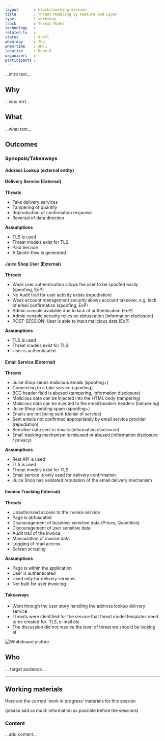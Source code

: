 ```yaml
---
layout       : blocks/working-session
title        : Threat Modeling by Feature and Layer
type         : workshop
track        : Threat Model
technology   :
related-to   :
status       : draft
when-day     : Thu
when-time    : AM-1
location     : Room-6
organizers   :
participants :
---
```


...intro text...

## Why

...why text...

## What

...what text...

## Outcomes

### Synopsis/Takeaways

#### Address Lookup (external entity)



#### Delivery Service (External)

**Threats**

- Fake delivery services
- Tampering of quantity
- Reproduction of confirmation response
- Reversal of data direction

**Assumptions**

- TLS is used
- Threat models exist for TLS
- Paid Service
- A Quote-flow is generated

#### Juice Shop User (External)

**Threats**

- Weak user authentication allows the user to be spoofed easily (spoofing, EoP)
- No Audit trail for user activity exists (repudiation)
- Weak account management security allows account takeover, e.g. lack of email confirmation (spoofing, EoP)
- Admin console available due to lack of authentication (EoP)
- Admin console security relies on obfuscation (information disclosure)
- POST-SESSION: User is able to input malicious data (EoP)

**Assumptions**

- TLS is used
- Threat models exist for TLS
- User is authenticated

#### Email Service (External)

**Threats**

- Juice Shop sends malicious emails (spoofing+)
- Connecting to a fake service (spoofing)
- BCC header field is abused (tampering, information disclosure)
- Malicious data can be injected into the HTML body (tampering)
- Malicious data can be injected to the email headers headers (tampering)
- Juice Shop sending spam (spoofing+)
- Emails are not being sent (denial of service)
- Sent emails not confirmed appropriately by email service provider (repudiation)
- Sensitive data sent in emails (information disclosure)
- Email tracking mechanism is misused or abused (information disclosure / privacy)

**Assumptions**

- Rest API is used
- TLS is used
- Threat models exist for TLS
- Email service is only used for delivery confirmation
- Juice Shop has validated reputation of the email delivery mechanism



#### Invoice Tracking (Internal)

**Threats**

- Unauthorised access to the invoice service
- Page is obfuscated
- Discouragement of business sensitive data (Prices, Quantities)
- Discouragement of user sensitive data
- Audit trail of the invoice
- Manipulation of invoice data
- Logging of read access
- Screen scraping

**Assumptions**

- Page is within the application
- User is authenticated
- Used only for delivery services
- Not built for user invoicing

#### Takeaways

- Went through the user story handling the address lookup delivery service
- Threats were identified for the service that threat model templates need to be created for: TLS, e-mail etc.
- The discussion did not resolve the level of threat we should be looking at

![Whiteboard picture](https://raw.githubusercontent.com/OWASP/owasp-summit-2017/master/Working-Sessions/Threat-Model/whiteboard-photos/By-Feature-and-Layer.jpg)

## Who

... target audience ...

---

## Working materials

Here are the current 'work in progress' materials for this session

(please add as much information as possible before the sessions)

### Content

...add content...
